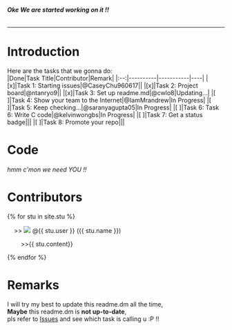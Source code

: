 ###### __Oke We are started working on it !!__   
-----------------------------------------  
  
# Introduction  
Here are the tasks that we gonna do:  
|Done|Task Title|Contributor|Remark|
|:--:|----------|-----------|----|
|[x]|Task 1: Starting issues|@CaseyChu960617||
|[x]|Task 2: Project board|@ntanryo9||
|[x]|Task 3: Set up readme.md|@cwlo8|Updating...|
|[ ]|Task 4: Show your team to the Internet|@IamMrandrew|In Progress|
|[ ]|Task 5: Keep checking...|@saranyagupta05|In Progress|
|[ ]|Task 6: Task 6: Write C code|@kelvinwongbs|In Progress|
|[ ]|Task 7: Get a status badge|||
|[ ]|Task 8: Promote your repo|||
    
# Code  
###### hmm c'mon we need YOU !!  
  
# Contributors  
{% for stu in site.stu %}
   <p>&nbsp;&nbsp;&nbsp;&nbsp;>> <img src="{{ stu.image }}"> @{{ stu.user }}&nbsp;({{ stu.name }})</p>
   <p>&nbsp;&nbsp;&nbsp;&nbsp;&nbsp;&nbsp;&nbsp;&nbsp;>>{{ stu.content}}</p>
 {% endfor %}
  
# Remarks
I will try my best to update this readme.dm all the time,  
**Maybe** this readme.dm is **not up-to-date**,  
pls refer to [Issues](https://github.com/csci3251-2020/project-team-j/issues) and see which task is calling u :P !!
